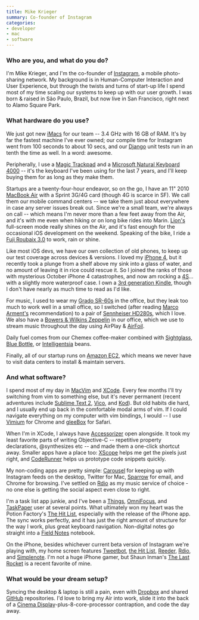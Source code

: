 ```yaml
---
title: Mike Krieger
summary: Co-founder of Instagram
categories:
- developer
- mac
- software
---
```


### Who are you, and what do you do?

I'm Mike Krieger, and I'm the co-founder of [Instagram][instagram-ios], a mobile photo-sharing network.  My background is in Human-Computer Interaction and User Experience, but through the twists and turns of start-up life I spend most of my time scaling our systems to keep up with our user growth. I was born & raised in São Paulo, Brazil, but now live in San Francisco, right next to Alamo Square Park.

### What hardware do you use?

We just got new [iMacs][imac] for our team -- 3.4 GHz with 16 GB of RAM. It's by far the fastest machine I've ever owned; our compile time for Instagram went from 100 seconds to about 10 secs, and our [Django][] unit tests run in an tenth the time as well. In a word: awesome. 

Peripherally, I use a [Magic Trackpad][magic-trackpad] and a [Microsoft Natural Keyboard 4000][natural-ergonomic-keyboard-4000] -- it's the keyboard I've been using for the last 7 years, and I'll keep buying them for as long as they make them.

Startups are a twenty-four-hour endeavor, so on the go, I have an 11" 2010 [MacBook Air][macbook-air] with a Sprint 3G/4G card (though 4G is scarce in SF). We call them our mobile command centers -- we take them just about everywhere in case any server issues break out. Since we're a small team, we're always on call -- which means I'm never more than a few feet away from the Air, and it's with me even when hiking or on long bike rides into Marin. [Lion's][macos] full-screen mode really shines on the Air, and it's fast enough for the occasional iOS development on the weekend. Speaking of the bike, I ride a [Fuji Roubaix 3.0][roubaix-3] to work, rain or shine.

Like most iOS devs, we have our own collection of old phones, to keep up our test coverage across devices & versions. I loved my [iPhone 4][iphone-4], but it recently took a plunge from a shelf above my sink into a glass of water, and no amount of leaving it in rice could rescue it. So I joined the ranks of those with mysterious October iPhone 4 catastrophes, and now am rocking a [4S][iphone-4s]... with a slightly more waterproof case. I own a [3rd generation Kindle][kindle], though I don't have nearly as much time to read as I'd like.

For music, I used to wear my [Grado SR-60s][sr60i] in the office, but they leak too much to work well in a small office, so I switched (after reading [Marco Arment's](http://marco.arment.usesthis.com/ "Marco's Setup interview.") recommendation) to a pair of [Sennheiser HD280s][hd-280-pro], which I love. We also have a [Bowers & Wilkins Zeppelin][zeppelin-air] in our office, which we use to stream music throughout the day using AirPlay & [AirFoil][].

Daily fuel comes from our Chemex coffee-maker combined with [Sightglass](http://sightglasscoffee.com/ "Sightglass coffee."), [Blue Bottle](http://www.bluebottlecoffee.net/ "Blue Bottle coffee."), or [Intelligentsia](http://www.intelligentsiacoffee.com/ "Intelligentsia coffee.") beans.

Finally, all of our startup runs on [Amazon EC2][ec2], which means we never have to visit data centers to install & maintain servers.

### And what software?

I spend most of my day in [MacVim][] and [XCode][]. Every few months I'll try switching from vim to something else, but it's never permanent (recent adventures include [Sublime Text 2][sublime-text], [Vico][], and [Kod][]). But old habits die hard, and I usually end up back in the comfortable modal arms of vim. If I could navigate everything on my computer with vim bindings, I would -- I use [Vimium][] for Chrome and [gleeBox][] for Safari.

When I'm in XCode, I always have [Accessorizer][] open alongside. It took my least favorite parts of writing Objective-C -- repetitive property declarations, @synthesizes etc -- and made them a one-click shortcut away. Smaller apps have a place too: [XScope][] helps me get the pixels just right, and [CodeRunner][] helps us prototype code snippets quickly.

My non-coding apps are pretty simple: [Carousel][] for keeping up with Instagram feeds on the desktop, Twitter for Mac, [Sparrow][] for email, and Chrome for browsing. I've settled on [Rdio][] as my music service of choice - no one else is getting the social aspect even close to right.

I'm a task list app junkie, and I've been a [Things][], [OmniFocus][], and [TaskPaper][] user at several points. What ultimately won my heart was the Potion Factory's [The Hit List][the-hit-list], especially with the release of the iPhone app. The sync works perfectly, and it has just the right amount of structure for the way I work, plus great keyboard navigation. Non-digital notes go straight into a [Field Notes][field-notes] notebook.

On the iPhone, besides whichever current beta version of Instagram we're playing with, my home screen features [Tweetbot][tweetbot-ios], [the Hit List][the-hit-list-ios], [Reeder][reeder-ios], [Rdio][rdio-ios], and [Simplenote][simplenote-ios]. I'm not a huge iPhone gamer, but Shaun Inman's [The Last Rocket][the-last-rocket-ios] is a recent favorite of mine.

### What would be your dream setup?

Syncing the desktop & laptop is still a pain, even with [Dropbox][] and shared [GitHub][] repositories. I'd love to bring my Air into work, slide it into the back of a [Cinema Display][cinema-display]-plus-8-core-processor contraption, and code the day away.

[roubaix-3]: https://www.bicycling.com/node/59208 "A bike."
[imac]: https://www.apple.com/imac/ "An all-in-one computer."
[iphone-4]: https://en.wikipedia.org/wiki/IPhone_4 "A smartphone."
[iphone-4s]: https://en.wikipedia.org/wiki/IPhone_4S "A smartphone."
[natural-ergonomic-keyboard-4000]: http://www.microsoft.com/hardware/en-us/p/natural-ergonomic-keyboard-4000 "An ergonomic USB-based keyboard."
[zeppelin-air]: http://www.bowers-wilkins.com/Wireless-Music-Systems/Wireless-Music-Systems/Zeppelin-Air/explore.html "A wireless AirPlay speaker and dock."
[sr60i]: https://www.amazon.com/Grado-Prestige-Headphones-Discontinued-Manufacturer/dp/B0006DPMU4 "Headphones."
[field-notes]: https://fieldnotesbrand.com/ "A brand of notebooks."
[hd-280-pro]: https://www.amazon.com/Sennheiser-HD-280-Pro-Headphones/dp/B000065BPB "Closed stereo headphones."
[macbook-air]: https://www.apple.com/macbook-air/ "A very thin laptop."
[magic-trackpad]: https://www.apple.com/magictrackpad/ "A trackpad for desktop machines."
[cinema-display]: https://en.wikipedia.org/wiki/Apple_Cinema_Display "An LCD display."
[kindle]: https://www.amazon.com/Kindle-Ereader-ebook-reader/dp/B007HCCNJU "A digital book reader."
[rdio-ios]: https://itunes.apple.com/us/app/rdio/id335060889 "An Rdio client for iOS."
[rdio]: http://www.rdio.com/home/en-us/ "A music streaming service."
[reeder-ios]: http://reederapp.com/ios/ "A Google Reader client for iOS."
[instagram-ios]: https://itunes.apple.com/us/app/instagram/id389801252 "A photo taking/sharing app."
[gleebox]: http://thegleebox.com "A browser extension for navigating and controlling things via the keyboard."
[github]: https://github.com/ "A Git code repository service."
[the-last-rocket-ios]: https://shauninman.com/lastrocket/ "An 8-bit platformer for iOS."
[things]: https://culturedcode.com/things/ "A task management application for the Mac."
[the-hit-list-ios]: http://www.karelia.com/products/the-hit-list/iphone.html "A to-do manager for iOS."
[the-hit-list]: http://www.karelia.com/products/the-hit-list/mac.html "A fancy task manager for the Mac."
[taskpaper]: http://www.hogbaysoftware.com/products/taskpaper "A simple task/to do list application for the Mac."
[tweetbot-ios]: https://tapbots.com/tweetbot/ "A Twitter client for iOS."
[sublime-text]: http://www.sublimetext.com/ "A coder's text editor."
[simplenote-ios]: https://itunes.apple.com/us/app/simplenote/id289429962 "A note app with cloud syncing."
[sparrow]: http://www.gmail.com/intl/en/mail/help/sparrow.html "A mail client for the Mac with a funky UI."
[accessorizer]: http://www.kevincallahan.org/software/accessorizer.html "A generator helper application for XCode."
[airfoil]: http://www.rogueamoeba.com/airfoil/ "Send audio wherever you want it."
[omnifocus]: https://www.omnigroup.com/omnifocus/ "Task management software for the Mac."
[macvim]: https://github.com/macvim-dev/macvim "A Mac GUI port of vim."
[macos]: https://en.wikipedia.org/wiki/MacOS "An operating system for Mac hardware."
[carousel]: https://www.macworld.com/article/1159826/photography/carousel-instagram-os-x.html "An Instagram client for Mac OS X."
[coderunner]: https://coderunnerapp.com "A code editor and testing app for Mac OS X."
[django]: https://www.djangoproject.com/ "A Python-based web framework."
[dropbox]: https://www.dropbox.com/ "Online syncing and storage."
[vico]: http://www.vicoapp.com/ "A text editor for Mac OS X"
[vimium]: https://chrome.google.com/webstore/detail/vimium/dbepggeogbaibhgnhhndojpepiihcmeb "A Chrome extension that adds vim-like hotkeys."
[xscope]: http://xscopeapp.com "A Mac tool for on-screen measuring and aligning."
[xcode]: https://en.wikipedia.org/wiki/Xcode "An IDE for Mac developers."
[ec2]: https://aws.amazon.com/ec2/ "A web service for virtualised processing."
[kod]: https://github.com/rsms/kod/ "A programmer's text editor for the Mac."
